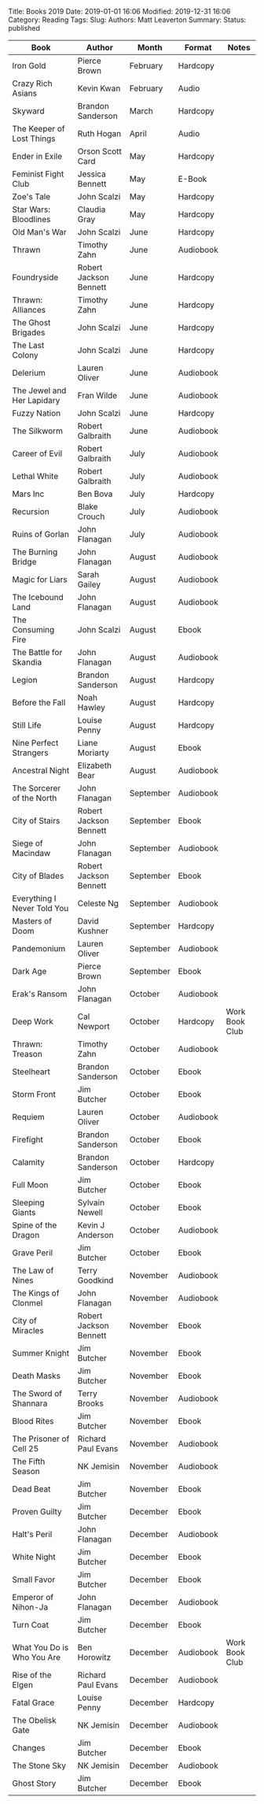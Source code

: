 Title: Books 2019
Date: 2019-01-01 16:06
Modified: 2019-12-31 16:06
Category: Reading
Tags:
Slug:
Authors: Matt Leaverton
Summary:
Status: published

| Book                        | Author                 | Month     | Format    | Notes          |
|-----------------------------|------------------------|-----------|-----------|----------------|
| Iron Gold                   | Pierce Brown           | February  | Hardcopy  |                |
| Crazy Rich Asians           | Kevin Kwan             | February  | Audio     |                |
| Skyward                     | Brandon Sanderson      | March     | Hardcopy  |                |
| The Keeper of Lost Things   | Ruth Hogan             | April     | Audio     |                |
| Ender in Exile              | Orson Scott Card       | May       | Hardcopy  |                |
| Feminist Fight Club         | Jessica Bennett        | May       | E-Book    |                |
| Zoe's Tale                  | John Scalzi            | May       | Hardcopy  |                |
| Star Wars: Bloodlines       | Claudia Gray           | May       | Hardcopy  |                |
| Old Man's War               | John Scalzi            | June      | Hardcopy  |                |
| Thrawn                      | Timothy Zahn           | June      | Audiobook |                |
| Foundryside                 | Robert Jackson Bennett | June      | Hardcopy  |                |
| Thrawn: Alliances           | Timothy Zahn           | June      | Hardcopy  |                |
| The Ghost Brigades          | John Scalzi            | June      | Hardcopy  |                |
| The Last Colony             | John Scalzi            | June      | Hardcopy  |                |
| Delerium                    | Lauren Oliver          | June      | Audiobook |                |
| The Jewel and Her Lapidary  | Fran Wilde             | June      | Audiobook |                |
| Fuzzy Nation                | John Scalzi            | June      | Hardcopy  |                |
| The Silkworm                | Robert Galbraith       | June      | Audiobook |                |
| Career of Evil              | Robert Galbraith       | July      | Audiobook |                |
| Lethal White                | Robert Galbraith       | July      | Audiobook |                |
| Mars Inc                    | Ben Bova               | July      | Hardcopy  |                |
| Recursion                   | Blake Crouch           | July      | Audiobook |                |
| Ruins of Gorlan             | John Flanagan          | July      | Audiobook |                |
| The Burning Bridge          | John Flanagan          | August    | Audiobook |                |
| Magic for Liars             | Sarah Gailey           | August    | Audiobook |                |
| The Icebound Land           | John Flanagan          | August    | Audiobook |                |
| The Consuming Fire          | John Scalzi            | August    | Ebook     |                |
| The Battle for Skandia      | John Flanagan          | August    | Audiobook |                |
| Legion                      | Brandon Sanderson      | August    | Hardcopy  |                |
| Before the Fall             | Noah Hawley            | August    | Hardcopy  |                |
| Still Life                  | Louise Penny           | August    | Hardcopy  |                |
| Nine Perfect Strangers      | Liane Moriarty         | August    | Ebook     |                |
| Ancestral Night             | Elizabeth Bear         | August    | Audiobook |                |
| The Sorcerer of the North   | John Flanagan          | September | Audiobook |                |
| City of Stairs              | Robert Jackson Bennett | September | Ebook     |                |
| Siege of Macindaw           | John Flanagan          | September | Audiobook |                |
| City of Blades              | Robert Jackson Bennett | September | Ebook     |                |
| Everything I Never Told You | Celeste Ng             | September | Audiobook |                |
| Masters of Doom             | David Kushner          | September | Hardcopy  |                |
| Pandemonium                 | Lauren Oliver          | September | Audiobook |                |
| Dark Age                    | Pierce Brown           | September | Ebook     |                |
| Erak's Ransom               | John Flanagan          | October   | Audiobook |                |
| Deep Work                   | Cal Newport            | October   | Hardcopy  | Work Book Club |
| Thrawn: Treason             | Timothy Zahn           | October   | Audiobook |                |
| Steelheart                  | Brandon Sanderson      | October   | Ebook     |                |
| Storm Front                 | Jim Butcher            | October   | Ebook     |                |
| Requiem                     | Lauren Oliver          | October   | Audiobook |                |
| Firefight                   | Brandon Sanderson      | October   | Ebook     |                |
| Calamity                    | Brandon Sanderson      | October   | Hardcopy  |                |
| Full Moon                   | Jim Butcher            | October   | Ebook     |                |
| Sleeping Giants             | Sylvain Newell         | October   | Ebook     |                |
| Spine of the Dragon         | Kevin J Anderson       | October   | Audiobook |                |
| Grave Peril                 | Jim Butcher            | October   | Ebook     |                |
| The Law of Nines            | Terry Goodkind         | November  | Audiobook |                |
| The Kings of Clonmel        | John Flanagan          | November  | Audiobook |                |
| City of Miracles            | Robert Jackson Bennett | November  | Ebook     |                |
| Summer Knight               | Jim Butcher            | November  | Ebook     |                |
| Death Masks                 | Jim Butcher            | November  | Ebook     |                |
| The Sword of Shannara       | Terry Brooks           | November  | Audiobook |                |
| Blood Rites                 | Jim Butcher            | November  | Ebook     |                |
| The Prisoner of Cell 25     | Richard Paul Evans     | November  | Audiobook |                |
| The Fifth Season            | NK Jemisin             | November  | Audiobook |                |
| Dead Beat                   | Jim Butcher            | November  | Ebook     |                |
| Proven Guilty               | Jim Butcher            | December  | Ebook     |                |
| Halt's Peril                | John Flanagan          | December  | Audiobook |                |
| White Night                 | Jim Butcher            | December  | Ebook     |                |
| Small Favor                 | Jim Butcher            | December  | Ebook     |                |
| Emperor of Nihon-Ja         | John Flanagan          | December  | Audiobook |                |
| Turn Coat                   | Jim Butcher            | December  | Ebook     |                |
| What You Do is Who You Are  | Ben Horowitz           | December  | Audiobook | Work Book Club |
| Rise of the Elgen           | Richard Paul Evans     | December  | Audiobook |                |
| Fatal Grace                 | Louise Penny           | December  | Hardcopy  |                |
| The Obelisk Gate            | NK Jemisin             | December  | Audiobook |                |
| Changes                     | Jim Butcher            | December  | Ebook     |                |
| The Stone Sky               | NK Jemisin             | December  | Audiobook |                |
| Ghost Story                 | Jim Butcher            | December  | Ebook     |                |
